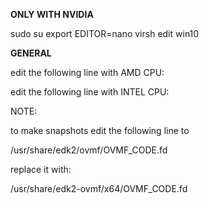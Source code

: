 **ONLY WITH NVIDIA**

sudo su
export EDITOR=nano
virsh edit win10

  </os>
  <features>
    <acpi/>
    <apic/>
    <hyperv>
      <relaxed state='on'/>
      <vapic state='on'/>
      <spinlocks state='on' retries='8191'/>
      <vendor_id state='on' value='any random value of 12 digets'/>
    </hyperv>
    <kvm>
      <hidden state='on'/>
    </kvm>
    <vmport state='off'/>
    <ioapic driver='kvm'/>

**GENERAL**

edit the following line with AMD CPU:

  </features>
  <cpu mode='host-passthrough' check='none'>
    <topology sockets='1' cores='6' threads='2'/>
    <feature policy='require' name='topoext'/>
  </cpu>

edit the following line with INTEL CPU:  

</features>
  <cpu mode='host-passthrough' check='none'>
    <topology sockets='1' cores='6' threads='2'/>
    <feature policy='disable' name='smep'/>
  </cpu>

NOTE:

to make snapshots edit the following line to

<loader readonly='yes' type='pflash'>/usr/share/edk2/ovmf/OVMF_CODE.fd</loader>

replace it with:

 <loader readonly='yes' type='rom'>/usr/share/edk2-ovmf/x64/OVMF_CODE.fd</loader>


